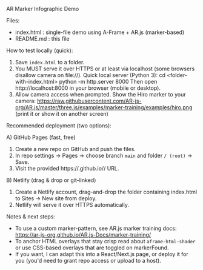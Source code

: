 AR Marker Infographic Demo

Files:
- index.html : single-file demo using A-Frame + AR.js (marker-based)
- README.md : this file

How to test locally (quick):
1. Save `index.html` to a folder.
2. You MUST serve it over HTTPS or at least via localhost (some browsers disallow camera on file://).
   Quick local server (Python 3):
     cd <folder-with-index.html>
     python -m http.server 8000
   Then open http://localhost:8000 in your browser (mobile or desktop).
3. Allow camera access when prompted. Show the Hiro marker to your camera:
   https://raw.githubusercontent.com/AR-js-org/AR.js/master/three.js/examples/marker-training/examples/hiro.png
   (print it or show it on another screen)

Recommended deployment (two options):

A) GitHub Pages (fast, free)
1. Create a new repo on GitHub and push the files.
2. In repo settings -> Pages -> choose branch `main` and folder `/ (root)` -> Save.
3. Visit the provided https://<your-username>.github.io/<repo>/ URL.

B) Netlify (drag & drop or git-linked)
1. Create a Netlify account, drag-and-drop the folder containing index.html to Sites -> New site from deploy.
2. Netlify will serve it over HTTPS automatically.

Notes & next steps:
- To use a custom marker-pattern, see AR.js marker training docs: https://ar-js-org.github.io/AR.js-Docs/marker-training/
- To anchor HTML overlays that stay crisp read about `aframe-html-shader` or use CSS-based overlays that are toggled on markerFound.
- If you want, I can adapt this into a React/Next.js page, or deploy it for you (you'd need to grant repo access or upload to a host).
